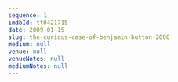 ```yaml
---
sequence: 1
imdbId: tt0421715
date: 2009-01-15
slug: the-curious-case-of-benjamin-button-2008
medium: null
venue: null
venueNotes: null
mediumNotes: null
---
```


